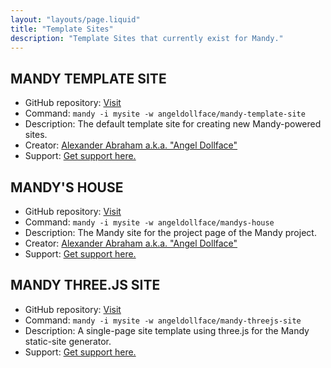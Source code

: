 ```yaml
---
layout: "layouts/page.liquid"
title: "Template Sites"
description: "Template Sites that currently exist for Mandy."
---
```


## MANDY TEMPLATE SITE

- GitHub repository: [Visit](https://github.com/angeldollface/mandy-template-site)
- Command: `mandy -i mysite -w angeldollface/mandy-template-site`
- Description: The default template site for creating new Mandy-powered sites.
- Creator: [Alexander Abraham a.k.a. "Angel Dollface"](https://github.com/angeldollface)
- Support: [Get support here.](https://github.com/angeldollface/mandy-template-site/issues)

## MANDY'S HOUSE

- GitHub repository: [Visit](https://github.com/angeldollface/mandys-house)
- Command: `mandy -i mysite -w angeldollface/mandys-house`
- Description: The Mandy site for the project page of the Mandy project.
- Creator: [Alexander Abraham a.k.a. "Angel Dollface"](https://github.com/angeldollface)
- Support: [Get support here.](https://github.com/angeldollface/mandys-house/issues)

## MANDY THREE.JS SITE

- GitHub repository: [Visit](https://github.com/angeldollface/mandy-threejs-site)
- Command: `mandy -i mysite -w angeldollface/mandy-threejs-site`
- Description: A single-page site template using three.js for the Mandy static-site generator.
- Support: [Get support here.](https://github.com/angeldollface/mandy-threejs-site/issues)